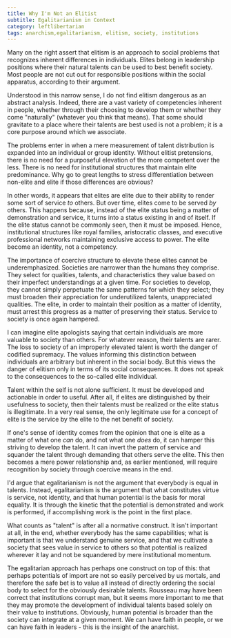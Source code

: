 ```yaml
---
title: Why I'm Not an Elitist
subtitle: Egalitarianism in Context
category: leftlibertarian
tags: anarchism,egalitarianism, elitism, society, institutions
---
```


Many on the right assert that elitism is an approach to social problems that recognizes inherent differences in individuals. Elites belong in leadership positions where their natural talents can be used to best benefit society. Most people are not cut out for responsible positions within the social apparatus, according to their argument.

Understood in this narrow sense, I do not find elitism dangerous as an abstract analysis. Indeed, there are a vast variety of competencies inherent in people, whether through their choosing to develop them or whether they come "naturally" (whatever you think that means). That some should gravitate to a place where their talents are best used is not a problem; it is a core purpose around which we associate.

The problems enter in when a mere measurement of talent distribution is expanded into an individual or group identity. Without elitist pretensions, there is no need for a purposeful elevation of the more competent over the less. There is no need for institutional structures that maintain elite predominance. Why go to great lengths to stress differentiation between non-elite and elite if those differences are obvious?

In other words, it appears that elites are elite due to their ability to render some sort of service _to_ others. But over time, elites come to be served _by_ others. This happens because, instead of the elite status being a matter of demonstration and service, it turns into a status existing in and of itself. If the elite status cannot be commonly seen, then it must be imposed. Hence, institutional structures like royal families, aristocratic classes, and executive professional networks maintaining exclusive access to power. The elite become an identity, not a competency.

The importance of coercive structure to elevate these elites cannot be underemphasized. Societies are narrower than the humans they comprise. They select for qualities, talents, and characteristics they value based on their imperfect understandings at a given time. For societies to develop, they cannot simply perpetuate the same patterns for which they select; they must broaden their appreciation for underutilized talents, unappreciated qualities. The elite, in order to maintain their position as a matter of identity, must arrest this progress as a matter of preserving their status. Service to society is once again hampered.

I can imagine elite apologists saying that certain individuals are more valuable to society than others. For whatever reason, their talents are rarer. The loss to society of an improperly elevated talent is worth the danger of codified supremacy. The values informing this distinction between individuals are arbitrary but inherent in the social body. But this views the danger of elitism only in terms of its social consequences. It does not speak to the consequences to the so-called elite individual.

Talent within the self is not alone sufficient. It must be developed and actionable in order to useful. After all, if elites are distinguished by their usefulness to society, then their talents must be realized or the elite status is illegitimate. In a very real sense, the only legitimate use for a concept of elite is the service by the elite to the net benefit of society.

If one's sense of identity comes from the opinion that one is elite as a matter of what one _can_ do, and not what one _does_ do, it can hamper this striving to develop the talent. It can invert the pattern of service and squander the talent through demanding that others serve the elite. This then becomes a mere power relationship and, as earlier mentioned, will require recognition by society through coercive means in the end.

I'd argue that egalitarianism is not the argument that everybody is equal in talents. Instead, egalitarianism is the argument that what constitutes virtue is service, not identity, and that human potential is the basis for moral equality. It is through the kinetic that the potential is demonstrated and work is performed, if accomplishing work is the point in the first place. 

What counts as "talent" is after all a normative construct. It isn't important at all, in the end, whether everybody has the same capabilities; what is important is that we understand genuine service, and that we cultivate a society that sees value in service to others so that potential is realized wherever it lay and not be squandered by mere institutional momentum.

The egalitarian approach has perhaps one construct on top of this: that perhaps potentials of import are not so easily perceived by us mortals, and therefore the safe bet is to value all instead of directly ordering the social body to select for the obviously desirable talents. Rousseau may have been correct that institutions corrupt man, but it seems more important to me that they may promote the development of individual talents based solely on their value to institutions. Obviously, human potential is broader than the society can integrate at a given moment. We can have faith in people, or we can have faith in leaders - this is the insight of the anarchist.